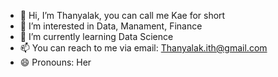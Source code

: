- 👋 Hi, I’m Thanyalak, you can call me Kae for short
- 👀 I’m interested in Data, Manament, Finance
- 🌱 I’m currently learning Data Science
- 📫 You can reach to me via email: Thanyalak.ith@gmail.com
- 😄 Pronouns: Her

<!---
Kthanyaa/Kthanyaa is a ✨ special ✨ repository because its `README.md` (this file) appears on your GitHub profile.
You can click the Preview link to take a look at your changes.
--->
